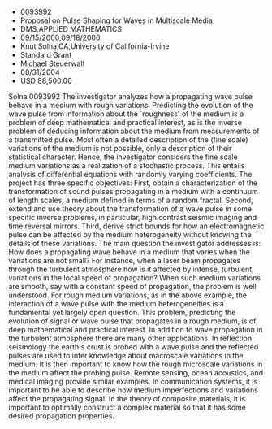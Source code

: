 
* 0093992
* Proposal on Pulse Shaping for Waves in Multiscale Media
* DMS,APPLIED MATHEMATICS
* 09/15/2000,09/18/2000
* Knut Solna,CA,University of California-Irvine
* Standard Grant
* Michael Steuerwalt
* 08/31/2004
* USD 88,500.00

Solna 0093992 The investigator analyzes how a propagating wave pulse behave in a
medium with rough variations. Predicting the evolution of the wave pulse from
information about the `roughness' of the medium is a problem of deep
mathematical and practical interest, as is the inverse problem of deducing
information about the medium from measurements of a transmitted pulse. Most
often a detailed description of the (fine scale) variations of the medium is not
possible, only a description of their statistical character. Hence, the
investigator considers the fine scale medium variations as a realization of a
stochastic process. This entails analysis of differential equations with
randomly varying coefficients. The project has three specific objectives: First,
obtain a characterization of the transformation of sound pulses propagating in a
medium with a continuum of length scales, a medium defined in terms of a random
fractal. Second, extend and use theory about the transformation of a wave pulse
in some specific inverse problems, in particular, high contrast seismic imaging
and time reversal mirrors. Third, derive strict bounds for how an
electromagnetic pulse can be affected by the medium heterogeneity without
knowing the details of these variations. The main question the investigator
addresses is: How does a propagating wave behave in a medium that varies when
the variations are not small? For instance, when a laser beam propagates through
the turbulent atmosphere how is it affected by intense, turbulent, variations in
the local speed of propagation? When such medium variations are smooth, say with
a constant speed of propagation, the problem is well understood. For rough
medium variations, as in the above example, the interaction of a wave pulse with
the medium heterogeneities is a fundamental yet largely open question. This
problem, predicting the evolution of signal or wave pulse that propagates in a
rough medium, is of deep mathematical and practical interest. In addition to
wave propagation in the turbulent atmosphere there are many other applications.
In reflection seismology the earth's crust is probed with a wave pulse and the
reflected pulses are used to infer knowledge about macroscale variations in the
medium. It is then important to know how the rough microscale variations in the
medium affect the probing pulse. Remote sensing, ocean acoustics, and medical
imaging provide similar examples. In communication systems, it is important to
be able to describe how medium imperfections and variations affect the
propagating signal. In the theory of composite materials, it is important to
optimally construct a complex material so that it has some desired propagation
properties.


